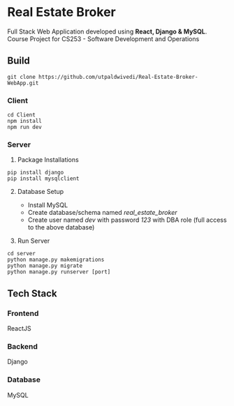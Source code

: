 # Real Estate Broker
Full Stack Web Application developed using **React, Django & MySQL**. Course Project for CS253 - Software Development and Operations

## Build

```
git clone https://github.com/utpaldwivedi/Real-Estate-Broker-WebApp.git
```

### Client 
```
cd Client
npm install
npm run dev
```

### Server

1. Package Installations
```
pip install django
pip install mysqlclient
```

2. Database Setup
    * Install MySQL
    * Create database/schema named *real_estate_broker*
    * Create user named *dev* with password *123* with DBA role (full access to the above database)

3. Run Server
```
cd server
python manage.py makemigrations
python manage.py migrate 
python manage.py runserver [port]
```

## Tech Stack

### Frontend
ReactJS

### Backend
Django

### Database
MySQL
